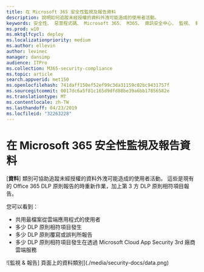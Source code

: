 ```yaml
---
title: 在 Microsoft 365 安全性監視及報告資料
description: 說明如何追蹤未經授權的資料外洩可能造成的使用者活動。
keywords: 安全性、 惡意程式碼、 Microsoft 365、 M365、 資訊安全中心、 監視、 報表、 資料
ms.prod: w10
ms.mktglfcycl: deploy
ms.localizationpriority: medium
ms.author: ellevin
author: levinec
manager: dansimp
audience: ITPro
ms.collection: M365-security-compliance
ms.topic: article
search.appverid: met150
ms.openlocfilehash: 741daff150ef52ef99c3da31159c02bc9431757f
ms.sourcegitcommit: 0017dc6a5f81c165d9dfd88be39a6bb17856582e
ms.translationtype: MT
ms.contentlocale: zh-TW
ms.lasthandoff: 04/23/2019
ms.locfileid: "32263228"
---
```

# <a name="monitor-and-report-data-in-microsoft-365-security"></a>在 Microsoft 365 安全性監視及報告資料

[**資料**] 類別可協助追蹤未經授權的資料外洩可能造成的使用者活動。 這些是現有的 Office 365 DLP 原則報告的時重新作業，加上第 3 方 DLP 原則相符項目報告。

您可以看到：

* 共用最檔案從雲端應用程式的使用者
* 多少 DLP 原則相符項目發生
* 多少 DLP 原則覆寫或誤判所報告
* 多少 DLP 原則相符項目發生在透過 Microsoft Cloud App Security 3rd 廠商雲端服務

![監視 & 報告] 頁面上的資料類別](./media/security-docs/data.png)
